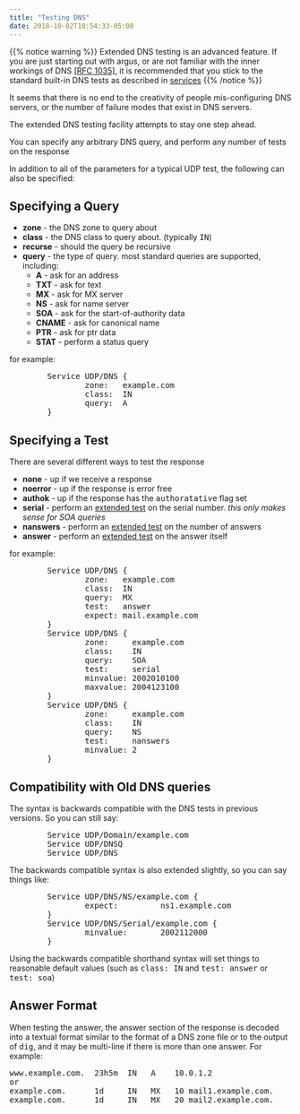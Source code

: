 ```yaml
---
title: "Testing DNS"
date: 2018-10-02T10:54:33-05:00
---
```



{{% notice warning %}}
Extended DNS testing is an advanced feature. If you are just starting out with argus, or are not familiar with the inner workings of DNS [[RFC 1035]](http://www.ietf.org/rfc/rfc1035.txt), it is recommended that you stick to the standard built-in DNS tests as described in [services](/docs/services/)
{{% /notice %}}

It seems that there is no end to the creativity of people mis-configuring DNS servers, or the number of failure modes that exist in DNS servers.

The extended DNS testing facility attempts to stay one step ahead.

You can specify any arbitrary DNS query, and perform any number of tests on the response

In addition to all of the parameters for a typical UDP test, the following can also be specified:

## Specifying a Query

*   **zone** - the DNS zone to query about
*   **class** - the DNS class to query about. (typically <tt>IN</tt>)
*   **recurse** - should the query be recursive
*   **query** - the type of query. most standard queries are supported, including:
    *   **A** - ask for an address
    *   **TXT** - ask for text
    *   **MX** - ask for MX server
    *   **NS** - ask for name server
    *   **SOA** - ask for the start-of-authority data
    *   **CNAME** - ask for canonical name
    *   **PTR** - ask for ptr data
    *   **STAT** - perform a status query

for example:

<pre>        Service UDP/DNS {
                zone:   example.com
                class:  IN
                query:  A
        }
</pre>

## Specifying a Test

There are several different ways to test the response

*   **none** - up if we receive a response
*   **noerror** - up if the response is error free
*   **authok** - up if the response has the <tt>authoratative</tt> flag set
*   **serial** - perform an [extended test](/docs/xtservices/) on the serial number. _this only makes sense for SOA queries_
*   **nanswers** - perform an [extended test](/docs/xtservices/) on the number of answers
*   **answer** - perform an [extended test](/docs/xtservices/) on the answer itself

for example:

<pre>        Service UDP/DNS {
                zone:   example.com
                class:  IN
                query:  MX
                test:   answer
                expect: mail.example.com
        }
        Service UDP/DNS {
                zone:     example.com
                class:    IN
                query:    SOA
                test:     serial
                minvalue: 2002010100
                maxvalue: 2004123100
        }
        Service UDP/DNS {
                zone:     example.com
                class:    IN
                query:    NS
                test:     nanswers
                minvalue: 2
        }
</pre>

## Compatibility with Old DNS queries

The syntax is backwards compatible with the DNS tests in previous versions. So you can still say:

<pre>        Service UDP/Domain/example.com
        Service UDP/DNSQ
        Service UDP/DNS
</pre>

The backwards compatible syntax is also extended slightly, so you can say things like:

<pre>        Service UDP/DNS/NS/example.com {
                expect:         ns1.example.com
        }
        Service UDP/DNS/Serial/example.com {
                minvalue:       2002112000
        }
</pre>

Using the backwards compatible shorthand syntax will set things to reasonable default values (such as <tt>class: IN</tt> and <tt>test: answer</tt> or <tt>test: soa</tt>)

## Answer Format

When testing the answer, the answer section of the response is decoded into a textual format similar to the format of a DNS zone file or to the output of <tt>dig</tt>, and it may be multi-line if there is more than one answer. For example:

<pre>
www.example.com.  23h5m  IN   A    10.0.1.2
or
example.com.      1d     IN   MX   10 mail1.example.com.
example.com.      1d     IN   MX   20 mail2.example.com.
</pre>
